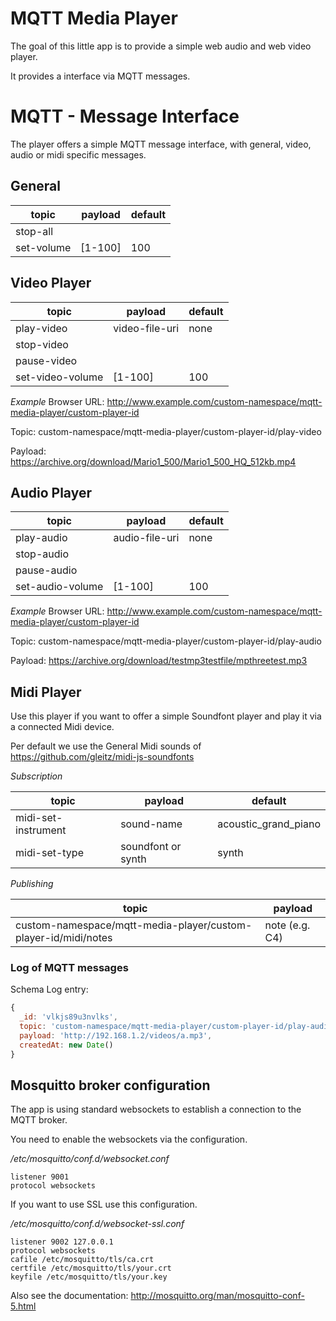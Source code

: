 # MQTT Media Player
The goal of this little app is to provide a simple web audio and web video player.

It provides a interface via MQTT messages.

# MQTT - Message Interface
The player offers a simple MQTT message interface, with general, video, audio or midi specific messages.

## General

| topic            | payload        | default |
|------------------|----------------|---------|
| stop-all         |                |         |
| set-volume       | [1-100]        | 100     |

## Video Player

| topic            | payload        | default |
|------------------|----------------|---------|
| play-video       | video-file-uri | none    |
| stop-video       |                |         |
| pause-video      |                |         |
| set-video-volume | [1-100]        | 100     |

*Example*
Browser URL: http://www.example.com/custom-namespace/mqtt-media-player/custom-player-id

Topic: custom-namespace/mqtt-media-player/custom-player-id/play-video

Payload: https://archive.org/download/Mario1_500/Mario1_500_HQ_512kb.mp4

## Audio Player

| topic            | payload        | default |
|------------------|----------------|---------|
| play-audio       | audio-file-uri | none    |
| stop-audio       |                |         |
| pause-audio      |                |         |
| set-audio-volume | [1-100]        | 100     |

*Example*
Browser URL: http://www.example.com/custom-namespace/mqtt-media-player/custom-player-id

Topic: custom-namespace/mqtt-media-player/custom-player-id/play-audio

Payload: https://archive.org/download/testmp3testfile/mpthreetest.mp3

## Midi Player
Use this player if you want to offer a simple Soundfont player and play it via a connected Midi device.

Per default we use the General Midi sounds of https://github.com/gleitz/midi-js-soundfonts

*Subscription*

| topic                | payload                | default                 |
|----------------------|------------------------|-------------------------|
| midi-set-instrument  | sound-name             | acoustic_grand_piano    |
| midi-set-type        | soundfont or synth     | synth                   |

*Publishing*

| topic                                                           | payload        |
|-----------------------------------------------------------------|----------------|
| custom-namespace/mqtt-media-player/custom-player-id/midi/notes  | note (e.g. C4) |

### Log of MQTT messages

Schema Log entry:

```js
{
  _id: 'vlkjs89u3nvlks',
  topic: 'custom-namespace/mqtt-media-player/custom-player-id/play-audio',
  payload: 'http://192.168.1.2/videos/a.mp3',
  createdAt: new Date()
}
```

## Mosquitto broker configuration
The app is using standard websockets to establish a connection to the MQTT broker.

You need to enable the websockets via the configuration.

*/etc/mosquitto/conf.d/websocket.conf*
```
listener 9001
protocol websockets
```

If you want to use SSL use this configuration.

*/etc/mosquitto/conf.d/websocket-ssl.conf*
```
listener 9002 127.0.0.1
protocol websockets
cafile /etc/mosquitto/tls/ca.crt
certfile /etc/mosquitto/tls/your.crt
keyfile /etc/mosquitto/tls/your.key
```

Also see the documentation: http://mosquitto.org/man/mosquitto-conf-5.html
